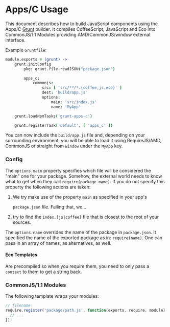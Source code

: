 # Apps/C Usage

This document describes how to build JavaScript components using the Apps/C [Grunt](http://gruntjs.com/) builder. It compiles CoffeeScript, JavaScript and Eco into CommonJS/1.1 Modules providing AMD/CommonJS/window external interface.

Example `Gruntfile`:

```coffeescript
module.exports = (grunt) ->
    grunt.initConfig
        pkg: grunt.file.readJSON("package.json")

        apps_c:
            commonjs:
                src: [ 'src/**/*.{coffee,js,eco}' ]
                dest: 'build/app.js'
                options:
                    main: 'src/index.js'
                    name: 'MyApp'

    grunt.loadNpmTasks('grunt-apps-c')

    grunt.registerTask('default', [ 'apps_c' ])
```

You can now include the `build/app.js` file and, depending on your surrounding environment, you will be able to load it using RequireJS/AMD, CommonJS or straight from `window` under the `MyApp` key.

### Config

The `options.main` property specifies which file will be considered the "main" one for your package. Somehow, the external world needs to know what to get when they call `require(package_name)`. If you do not specify this property the following actions are taken:

1. We try make use of the property `main` as specified in your app's

   `package.json` file. Failing that, we...

2. try to find the `index.[js|coffee]` file that is closest to the root of your sources.

The `options.name` overrides the name of the package in `package.json`. It specified the name of the exported package as in: `require(name)`. One can pass in an array of names, as alternatives, as well.

#### Eco Templates

Are precompiled so when you require them, you need to only pass a `context` to them to get a string back.

### CommonJS/1.1 Modules

The following template wraps your modules:

```javascript
// filename
require.register('package/path.js', function(exports, require, module) {
  // ...
});
```

